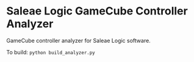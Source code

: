 # Saleae Logic GameCube Controller Analyzer
GameCube controller analyzer for Saleae Logic software.

To build: `python build_analyzer.py`
